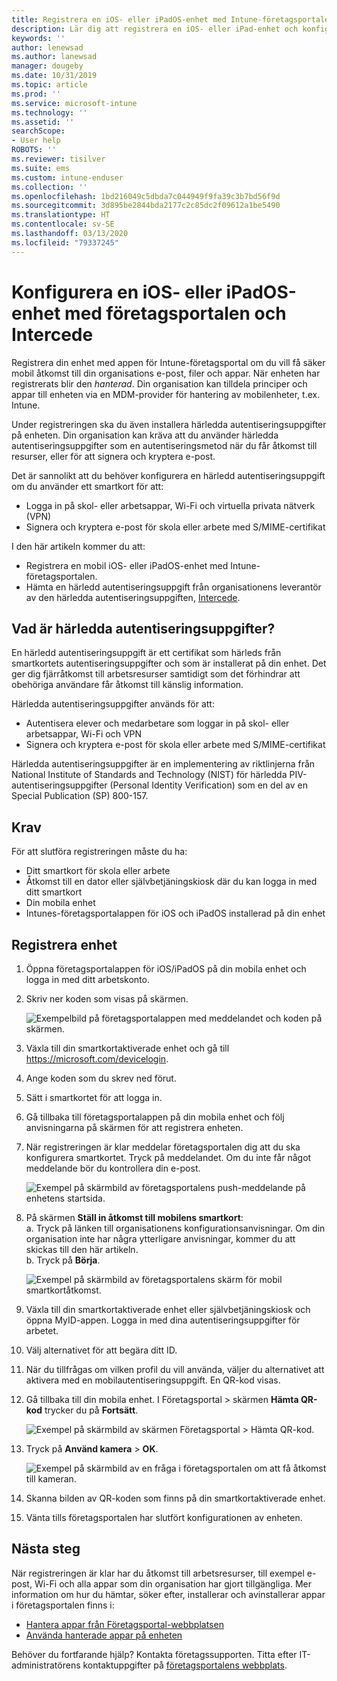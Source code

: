 ```yaml
---
title: Registrera en iOS- eller iPadOS-enhet med Intune-företagsportalen och Intercede
description: Lär dig att registrera en iOS- eller iPad-enhet och konfigurera härledd autentisering med Intercede.
keywords: ''
author: lenewsad
ms.author: lanewsad
manager: dougeby
ms.date: 10/31/2019
ms.topic: article
ms.prod: ''
ms.service: microsoft-intune
ms.technology: ''
ms.assetid: ''
searchScope:
- User help
ROBOTS: ''
ms.reviewer: tisilver
ms.suite: ems
ms.custom: intune-enduser
ms.collection: ''
ms.openlocfilehash: 1bd216049c5dbda7c044949f9fa39c3b7bd56f9d
ms.sourcegitcommit: 3d895be2844bda2177c2c85dc2f09612a1be5490
ms.translationtype: HT
ms.contentlocale: sv-SE
ms.lasthandoff: 03/13/2020
ms.locfileid: "79337245"
---
```

# <a name="set-up-ios-or-ipados-device-with-company-portal-and-intercede"></a>Konfigurera en iOS- eller iPadOS-enhet med företagsportalen och Intercede

Registrera din enhet med appen för Intune-företagsportal om du vill få säker mobil åtkomst till din organisations e-post, filer och appar.  När enheten har registrerats blir den *hanterad*. Din organisation kan tilldela principer och appar till enheten via en MDM-provider för hantering av mobilenheter, t.ex. Intune.  

Under registreringen ska du även installera härledda autentiseringsuppgifter på enheten. Din organisation kan kräva att du använder härledda autentiseringsuppgifter som en autentiseringsmetod när du får åtkomst till resurser, eller för att signera och kryptera e-post. 

Det är sannolikt att du behöver konfigurera en härledd autentiseringsuppgift om du använder ett smartkort för att:

* Logga in på skol- eller arbetsappar, Wi-Fi och virtuella privata nätverk (VPN)
* Signera och kryptera e-post för skola eller arbete med S/MIME-certifikat  

I den här artikeln kommer du att:  

* Registrera en mobil iOS- eller iPadOS-enhet med Intune-företagsportalen.  
* Hämta en härledd autentiseringsuppgift från organisationens leverantör av den härledda autentiseringsuppgiften, [Intercede](https://www.intercede.com/).   


## <a name="what-are-derived-credentials"></a>Vad är härledda autentiseringsuppgifter?  
En härledd autentiseringsuppgift är ett certifikat som härleds från smartkortets autentiseringsuppgifter och som är installerat på din enhet. Det ger dig fjärråtkomst till arbetsresurser samtidigt som det förhindrar att obehöriga användare får åtkomst till känslig information.  

Härledda autentiseringsuppgifter används för att: 
* Autentisera elever och medarbetare som loggar in på skol- eller arbetsappar, Wi-Fi och VPN
* Signera och kryptera e-post för skola eller arbete med S/MIME-certifikat  

Härledda autentiseringsuppgifter är en implementering av riktlinjerna från National Institute of Standards and Technology (NIST) för härledda PIV-autentiseringsuppgifter (Personal Identity Verification) som en del av en Special Publication (SP) 800-157.  

## <a name="prerequisites"></a>Krav

 För att slutföra registreringen måste du ha:

* Ditt smartkort för skola eller arbete
* Åtkomst till en dator eller självbetjäningskiosk där du kan logga in med ditt smartkort
* Din mobila enhet
* Intunes-företagsportalappen för iOS och iPadOS installerad på din enhet


## <a name="enroll-device"></a>Registrera enhet  
1. Öppna företagsportalappen för iOS/iPadOS på din mobila enhet och logga in med ditt arbetskonto.  
2. Skriv ner koden som visas på skärmen.  

    ![Exempelbild på företagsportalappen med meddelandet och koden på skärmen.](./media/copy-code-intercede.png)  
1. Växla till din smartkortaktiverade enhet och gå till https://microsoft.com/devicelogin. 

1. Ange koden som du skrev ned förut.
 
2. Sätt i smartkortet för att logga in.   

3. Gå tillbaka till företagsportalappen på din mobila enhet och följ anvisningarna på skärmen för att registrera enheten.  
4. När registreringen är klar meddelar företagsportalen dig att du ska konfigurera smartkortet. Tryck på meddelandet. Om du inte får något meddelande bör du kontrollera din e-post.   

    ![Exempel på skärmbild av företagsportalens push-meddelande på enhetens startsida.](./media/action-required-in-app-intercede.png)  

5. På skärmen **Ställ in åtkomst till mobilens smartkort**:  
    a. Tryck på länken till organisationens konfigurationsanvisningar. Om din organisation inte har några ytterligare anvisningar, kommer du att skickas till den här artikeln.  
    b. Tryck på **Börja**.  

    ![Exempel på skärmbild av företagsportalens skärm för mobil smartkortåtkomst.](./media/smart-card-info-intercede.png)  

6. Växla till din smartkortaktiverade enhet eller självbetjäningskiosk och öppna MyID-appen. Logga in med dina autentiseringsuppgifter för arbetet.  
7. Välj alternativet för att begära ditt ID. 
8. När du tillfrågas om vilken profil du vill använda, väljer du alternativet att aktivera med en mobilautentiseringsuppgift. En QR-kod visas.  
9. Gå tillbaka till din mobila enhet. I Företagsportal > skärmen **Hämta QR-kod** trycker du på **Fortsätt**.  

    ![Exempel på skärmbild av skärmen Företagsportal > Hämta QR-kod.](./media/get-qr-code-intercede.png) 
 
10. Tryck på **Använd kamera** > **OK**.  

    ![Exempel på skärmbild av en fråga i företagsportalen om att få åtkomst till kameran.](./media/allow-cp-camera-access-intercede.png)  

11. Skanna bilden av QR-koden som finns på din smartkortaktiverade enhet. 
12. Vänta tills företagsportalen har slutfört konfigurationen av enheten.  

## <a name="next-steps"></a>Nästa steg  
När registreringen är klar har du åtkomst till arbetsresurser, till exempel e-post, Wi-Fi och alla appar som din organisation har gjort tillgängliga. Mer information om hur du hämtar, söker efter, installerar och avinstallerar appar i företagsportalen finns i:

* [Hantera appar från Företagsportal-webbplatsen](manage-apps-cpweb.md)  
* [Använda hanterade appar på enheten](use-managed-apps-on-your-device-ios.md)  

Behöver du fortfarande hjälp? Kontakta företagssupporten. Titta efter IT-administratörens kontaktuppgifter på [företagsportalens webbplats](https://go.microsoft.com/fwlink/?linkid=2010980).
